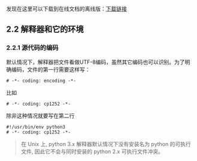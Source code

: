 发现在这里可以下载到在线文档的离线版：[下载链接](https://docs.python.org/3/download.html)

## 2.2 解释器和它的环境

### 2.2.1 源代码的编码

默认情况下，解释器把文件看做UTF-8编码，虽然其它编码也可以识别。为了明确编码，文件的第一行需要这样写：

    # -*- coding: encoding -*-

比如

    # -*- coding: cp1252 -*-

除非这种情况就要写在第二行

    #!/usr/bin/env python3
    # -*- coding: cp1252 -*-

> 在 Unix 上, python 3.x 解释器默认情况下没有安装名为 python 的可执行文件, 因此它不会与同时安装的 python 2.x 可执行文件冲突。                                                                                                                                                                                                                                                                                                                                                       